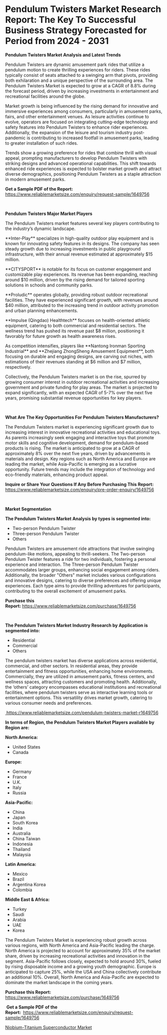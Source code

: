 <p><h1>Pendulum Twisters Market Research Report: The Key To Successful Business Strategy Forecasted for Period from 2024 - 2031</h1></p><p><strong>Pendulum Twisters Market Analysis and Latest Trends</strong></p>
<p><p>Pendulum Twisters are dynamic amusement park rides that utilize a pendulum motion to create thrilling experiences for riders. These rides typically consist of seats attached to a swinging arm that pivots, providing both exhilaration and a unique perspective of the surrounding area. The Pendulum Twisters Market is expected to grow at a CAGR of 8.8% during the forecast period, driven by increasing investments in entertainment and recreational facilities around the globe.</p><p>Market growth is being influenced by the rising demand for innovative and immersive experiences among consumers, particularly in amusement parks, fairs, and other entertainment venues. As leisure activities continue to evolve, operators are focused on integrating cutting-edge technology and safety features into Pendulum Twisters to enhance rider experiences. Additionally, the expansion of the leisure and tourism industry post-pandemic is contributing to increased footfall in amusement parks, leading to greater installation of such rides. </p><p>Trends show a growing preference for rides that combine thrill with visual appeal, prompting manufacturers to develop Pendulum Twisters with striking designs and advanced operational capabilities. This shift towards enhanced ride experiences is expected to bolster market growth and attract diverse demographics, positioning Pendulum Twisters as a staple attraction in modern amusement parks.</p></p>
<p><strong>Get a Sample PDF of the Report:&nbsp;</strong> <a href="https://www.reliablemarketsize.com/enquiry/request-sample/1649756?utm_campaign=1836&utm_medium=2&utm_source=Github&utm_content=ia&utm_term=29122024&utm_id=pendulum-twisters">https://www.reliablemarketsize.com/enquiry/request-sample/1649756</a></p>
<p>&nbsp;</p>
<p><strong>Pendulum Twisters Major Market Players</strong></p>
<p><p>The Pendulum Twisters market features several key players contributing to the industry’s dynamic landscape. </p><p>**Inter-Play** specializes in high-quality outdoor play equipment and is known for innovating safety features in its designs. The company has seen steady growth due to increasing investments in public playground infrastructure, with their annual revenue estimated at approximately $15 million. </p><p>**CITYSPORT** is notable for its focus on customer engagement and customizable play experiences. Its revenue has been expanding, reaching around $10 million, driven by the rising demand for tailored sporting solutions in schools and community parks. </p><p>**Proludic** operates globally, providing robust outdoor recreational facilities. They have experienced significant growth, with revenues around $40 million, attributed to the increasing trend in outdoor activity promotion and urban planning enhancements. </p><p>**Impulse (Qingdao) Healthtech** focuses on health-oriented athletic equipment, catering to both commercial and residential sectors. The wellness trend has pushed its revenue past $8 million, positioning it favorably for future growth as health awareness rises.</p><p>As competition intensifies, players like **Nantong Ironman Sporting Industrial** and **Zhejiang ZhongSheng Amusement Equipment**, both focusing on durable and engaging designs, are carving out niches, with estimations of their revenues standing at $6 million and $7 million, respectively. </p><p>Collectively, the Pendulum Twisters market is on the rise, spurred by growing consumer interest in outdoor recreational activities and increasing government and private funding for play areas. The market is projected to expand significantly, with an expected CAGR of 5-7% over the next five years, promising substantial revenue opportunities for key players.</p></p>
<p>&nbsp;</p>
<p><strong>What Are The Key Opportunities For Pendulum Twisters Manufacturers?</strong></p>
<p><p>The Pendulum Twisters market is experiencing significant growth due to increasing interest in innovative recreational activities and educational toys. As parents increasingly seek engaging and interactive toys that promote motor skills and cognitive development, demand for pendulum-based products is rising. The market is anticipated to grow at a CAGR of approximately 8% over the next five years, driven by advancements in materials and design. Key regions such as North America and Europe are leading the market, while Asia-Pacific is emerging as a lucrative opportunity. Future trends may include the integration of technology and eco-friendly materials, enhancing product appeal.</p></p>
<p><strong>Inquire or Share Your Questions If Any Before Purchasing This Report:</strong> <a href="https://www.reliablemarketsize.com/enquiry/pre-order-enquiry/1649756?utm_campaign=1836&utm_medium=2&utm_source=Github&utm_content=ia&utm_term=29122024&utm_id=pendulum-twisters">https://www.reliablemarketsize.com/enquiry/pre-order-enquiry/1649756</a></p>
<p>&nbsp;</p>
<p><strong>Market Segmentation</strong></p>
<p><strong>The Pendulum Twisters Market Analysis by types is segmented into:</strong></p>
<p><ul><li>Two-person Pendulum Twister</li><li>Three-person Pendulum Twister</li><li>Others</li></ul></p>
<p><p>Pendulum Twisters are amusement ride attractions that involve swinging pendulum-like motions, appealing to thrill-seekers. The Two-person Pendulum Twister features a ride for two individuals, fostering a personal experience and interaction. The Three-person Pendulum Twister accommodates larger groups, enhancing social engagement among riders. Additionally, the broader "Others" market includes various configurations and innovative designs, catering to diverse preferences and offering unique experiences. Each type aims to provide thrilling adventures for participants, contributing to the overall excitement of amusement parks.</p></p>
<p><strong>Purchase this Report:&nbsp;</strong><a href="https://www.reliablemarketsize.com/purchase/1649756?utm_campaign=1836&utm_medium=2&utm_source=Github&utm_content=ia&utm_term=29122024&utm_id=pendulum-twisters">https://www.reliablemarketsize.com/purchase/1649756</a></p>
<p>&nbsp;</p>
<p><strong>The Pendulum Twisters Market Industry Research by Application is segmented into:</strong></p>
<p><ul><li>Residential</li><li>Commercial</li><li>Others</li></ul></p>
<p><p>The pendulum twisters market has diverse applications across residential, commercial, and other sectors. In residential areas, they provide entertainment and fitness opportunities, enhancing home environments. Commercially, they are utilized in amusement parks, fitness centers, and wellness spaces, attracting customers and promoting health. Additionally, the ‘others’ category encompasses educational institutions and recreational facilities, where pendulum twisters serve as interactive learning tools or entertainment options. This versatility drives market growth, catering to various consumer needs and preferences.</p></p>
<p><a href="https://www.reliablemarketsize.com/pendulum-twisters-market-r1649756?utm_campaign=1836&utm_medium=2&utm_source=Github&utm_content=ia&utm_term=29122024&utm_id=pendulum-twisters">&nbsp;https://www.reliablemarketsize.com/pendulum-twisters-market-r1649756</a></p>
<p><strong>In terms of Region, the Pendulum Twisters Market Players available by Region are:</strong></p>
<p>
    <p> <strong> North America: </strong>
        <ul>
            <li>United States</li>
            <li>Canada</li>
        </ul>
        </p> 
    <p> <strong> Europe: </strong>
        <ul>
            <li>Germany</li>
            <li>France</li>
            <li>U.K.</li>
            <li>Italy</li>
            <li>Russia</li>
        </ul>
        </p> 
    <p> <strong> Asia-Pacific: </strong>
        <ul>
            <li>China</li>
            <li>Japan</li>
            <li>South Korea</li>
            <li>India</li>
            <li>Australia</li>
            <li>China Taiwan</li>
            <li>Indonesia</li>
            <li>Thailand</li>
            <li>Malaysia</li>
        </ul>
        </p> 
    <p> <strong> Latin America: </strong>
        <ul>
            <li>Mexico</li>
            <li>Brazil</li>
            <li>Argentina Korea</li>
            <li>Colombia</li>
        </ul>
        </p> 
    <p> <strong> Middle East & Africa: </strong>
        <ul>
            <li>Turkey</li>
            <li>Saudi</li>
            <li>Arabia</li>
            <li>UAE</li>
            <li>Korea</li>
        </ul>
    </p>
    </p>
<p><p>The Pendulum Twisters Market is experiencing robust growth across various regions, with North America and Asia-Pacific leading the charge. North America is projected to account for approximately 35% of the market share, driven by increasing recreational activities and innovation in the segment. Asia-Pacific follows closely, expected to hold around 30%, fueled by rising disposable income and a growing youth demographic. Europe is anticipated to capture 25%, while the USA and China collectively contribute an additional 10%. Overall, North America and Asia-Pacific are expected to dominate the market landscape in the coming years.</p></p>
<p><strong>Purchase this Report: </strong><a href="https://www.reliablemarketsize.com/purchase/1649756?utm_campaign=1836&utm_medium=2&utm_source=Github&utm_content=ia&utm_term=29122024&utm_id=pendulum-twisters">https://www.reliablemarketsize.com/purchase/1649756</a></p>
<p>&nbsp;<strong>Get a Sample PDF of the Report:&nbsp;&nbsp;</strong><a href="https://www.reliablemarketsize.com/enquiry/request-sample/1649756?utm_campaign=1836&utm_medium=2&utm_source=Github&utm_content=ia&utm_term=29122024&utm_id=pendulum-twisters">https://www.reliablemarketsize.com/enquiry/request-sample/1649756</a></p>
<p><strong></strong></p>
<p><p><a href="https://github.com/mabutironaldo/Market-Research-Report-List-6/blob/main/niobium-titanium-superconductor-market.md?utm_campaign=1836&utm_medium=2&utm_source=Github&utm_content=ia&utm_term=29122024&utm_id=pendulum-twisters">Niobium-Titanium Superconductor Market</a></p></p>